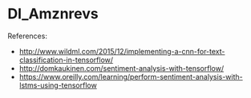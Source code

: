 # Dl_Amznrevs

References:
- http://www.wildml.com/2015/12/implementing-a-cnn-for-text-classification-in-tensorflow/
- http://domkaukinen.com/sentiment-analysis-with-tensorflow/
- https://www.oreilly.com/learning/perform-sentiment-analysis-with-lstms-using-tensorflow